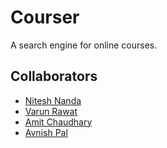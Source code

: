 # Courser

A search engine for online courses.

## Collaborators
* [Nitesh Nanda](https://www.github.com/niteshnanda02)  
* [Varun Rawat](https://www.github.com/varun000999)  
* [Amit Chaudhary](https://www.github.com/AMIT317)  
* [Avnish Pal](https://www.github.com/avnish98)  

